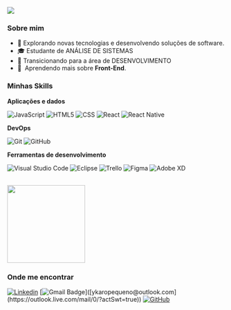 ![](https://komarev.com/ghpvc/?username=ykarodev&color=006bed)

<h3>Sobre mim</h3>

- 🤔 Explorando novas tecnologias e desenvolvendo soluções de software.
- 🎓 Estudante de ANÁLISE DE SISTEMAS
- 💼 Transicionando para a área de DESENVOLVIMENTO
- 🌱 &nbsp;Aprendendo mais sobre **Front-End**.

<h3>Minhas Skills</h3>

**Aplicações e dados**


![JavaScript](https://img.shields.io/badge/-JavaScript-333333?style=flat&logo=javascript)
![HTML5](https://img.shields.io/badge/-HTML5-333333?style=flat&logo=HTML5)
![CSS](https://img.shields.io/badge/-CSS-333333?style=flat&logo=CSS3&logoColor=1572B6)
![React](https://img.shields.io/badge/-React-333333?style=flat&logo=react)
![React Native](https://img.shields.io/badge/-React%20Native-333333?style=flat&logo=react)


**DevOps**

![Git](https://img.shields.io/badge/-Git-333333?style=flat&logo=git)
![GitHub](https://img.shields.io/badge/-GitHub-333333?style=flat&logo=github)


**Ferramentas de desenvolvimento**

![Visual Studio Code](https://img.shields.io/badge/-Visual%20Studio%20Code-333333?style=flat&logo=visual-studio-code&logoColor=007ACC)
![Eclipse](https://img.shields.io/badge/-Eclipse-333333?style=flat&logo=eclipse-ide&logoColor=2C2255)
![Trello](https://img.shields.io/badge/-Trello-333333?style=flat&logo=trello&logoColor=007ACC)
![Figma](https://img.shields.io/badge/-Figma-333333?style=flat&logo=figma&logoColor=007ACC)
![Adobe XD](https://img.shields.io/badge/-Adobe%20XD-333333?style=flat&logo=adobe-xd&logoColor=007ACC)

<br/>

<a href="https://github.com/YkaroDev" title="Perfil do Ykaro">
  <img height="180em" src="https://github-readme-stats.vercel.app/api?username=ykarodev&theme=dracula&show_icons=true" />
</a>

<h3>Onde me encontrar</h3>

[![Linkedin](https://img.shields.io/badge/-YkaroDev-blue?style=flat-square&logo=Linkedin&logoColor=white&link=www.linkedin.com/in/ykaro-fernandes-50628a1ab/)](https://www.linkedin.com/in/ykaro-fernandes-50628a1ab/)
[![Gmail Badge](https://img.shields.io/badge/-ykaropequeno@outlook.com-006bed?style=flat-square&logo=Gmail&logoColor=white&link=mailto:)]([ykaropequeno@outlook.com](https://outlook.live.com/mail/0/?actSwt=true))
[![GitHub](https://img.shields.io/github/followers/ykarodev?label=follow&style=social)](https://github.com/YkaroDev)
